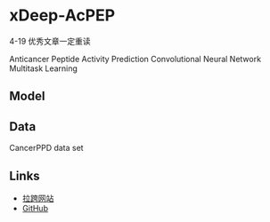 # xDeep-AcPEP

4-19 优秀文章一定重读

Anticancer Peptide Activity Prediction
Convolutional Neural Network
Multitask Learning

## Model

## Data

CancerPPD data set

## Links

- [拉跨网站](https://app.cbbio.online/acpep/home)
- [GitHub](http://github.com/chen709847237/xDeep-AcPEP)